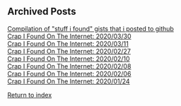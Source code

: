<h2>Archived Posts</h2>

<a href="/archive/compilation-of-gists-2020-04-24">Compilation of "stuff i found" gists that i posted to github</a><br/>
<a href="/archive/crap-i-found-2020-03-30">Crap I Found On The Internet: 2020/03/30</a><br/>
<a href="/archive/crap-i-found-2020-03-11">Crap I Found On The Internet: 2020/03/11</a><br/>
<a href="/archive/crap-i-found-2020-02-27">Crap I Found On The Internet: 2020/02/27</a><br/>
<a href="/archive/crap-i-found-2020-02-10">Crap I Found On The Internet: 2020/02/10</a><br/>
<a href="/archive/crap-i-found-2020-02-08">Crap I Found On The Internet: 2020/02/08</a><br/>
<a href="/archive/crap-i-found-2020-02-06">Crap I Found On The Internet: 2020/02/06</a><br/>
<a href="/archive/crap-i-found-2020-01-24">Crap I Found On The Internet: 2020/01/24</a><br/>

<a href="/">Return to index</a>